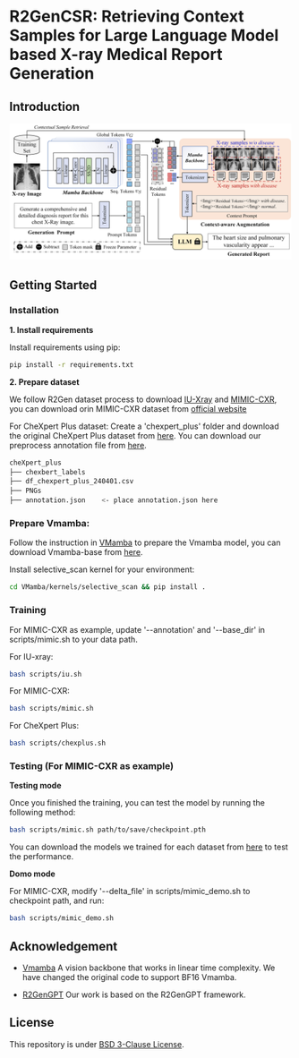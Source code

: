 # R2GenCSR: Retrieving Context Samples for Large Language Model based X-ray Medical Report Generation

## Introduction
![overview](https://github.com/Event-AHU/Medical_Image_Analysis/blob/main/R2GenCSR/images/framework.jpg)

## Getting Started
### Installation

**1. Install requirements**

Install requirements using pip:

```bash
pip install -r requirements.txt
```


**2. Prepare dataset**

We follow R2Gen dataset process to download [IU-Xray](https://drive.google.com/file/d/1c0BXEuDy8Cmm2jfN0YYGkQxFZd2ZIoLg/view) and [MIMIC-CXR](https://drive.google.com/file/d/1DS6NYirOXQf8qYieSVMvqNwuOlgAbM_E/view?usp=sharing), you can download orin MIMIC-CXR dataset from [official website](https://physionet.org/content/mimic-cxr-jpg/2.0.0/)

For CheXpert Plus dataset: Create a 'chexpert_plus' folder and download the original CheXpert Plus dataset from [here](https://stanfordaimi.azurewebsites.net/datasets/5158c524-d3ab-4e02-96e9-6ee9efc110a1). You can download our preprocess annotation file from [here](https://drive.google.com/file/d/1vjh8GXaFQYJXJeLaxLnFtvZxuSZscQd_/view?usp=sharing).



```bash
cheXpert_plus 
├── chexbert_labels
├── df_chexpert_plus_240401.csv
├── PNGs
├── annotation.json    <- place annotation.json here
```



### Prepare Vmamba:
Follow the instruction in [VMamba](https://github.com/MzeroMiko/VMamba) to prepare the Vmamba model, you can download Vmamba-base from [here](https://github.com/MzeroMiko/VMamba/releases/download/%23v2cls/vssm_base_0229_ckpt_epoch_237.pth). 

Install selective_scan kernel for your environment:
```bash
cd VMamba/kernels/selective_scan && pip install .
```

### Training

For MIMIC-CXR as example, update '--annotation' and '--base_dir' in scripts/mimic.sh to your data path.

For IU-xray:
```bash
bash scripts/iu.sh
```

For MIMIC-CXR:
```bash
bash scripts/mimic.sh
```

For CheXpert Plus:
```bash
bash scripts/chexplus.sh
```


### Testing (For MIMIC-CXR as example)

**Testing mode**

Once you finished the training, you can test the model by running the following method:

```bash
bash scripts/mimic.sh path/to/save/checkpoint.pth
```

You can download the models we trained for each dataset from [here]() to test the performance.

**Domo mode**

For MIMIC-CXR, modify '--delta_file' in scripts/mimic_demo.sh to checkpoint path, and run:

```bash
bash scripts/mimic_demo.sh
```

## Acknowledgement

+ [Vmamba](https://github.com/MzeroMiko/VMamba) A vision backbone that works in linear time complexity. We have changed the original code to support BF16 Vmamba.

+ [R2GenGPT](https://github.com/wang-zhanyu/R2GenGPT/tree/main) Our work is based on the R2GenGPT framework.


## License
This repository is under [BSD 3-Clause License](LICENSE.md).
